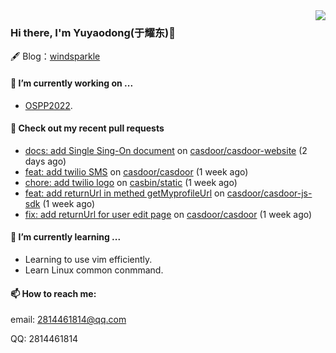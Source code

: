 <img align="right" src="https://github-readme-stats.vercel.app/api?username=leo220yuyaodog&show_icons=true&icon_color=805AD5&text_color=718096&bg_color=ffffff&hide_title=true" />

### Hi there, I'm Yuyaodong(于耀东)👋
🖋 Blog：[windsparkle](https://blog.windsparkle.top)
#### 🔭 I’m currently working on ...
- [OSPP2022](https://summer-ospp.ac.cn/).

#### 🔨 Check out my recent pull requests

- [docs: add Single Sing-On document](https://github.com/casdoor/casdoor-website/pull/356) on [casdoor/casdoor-website](https://github.com/casdoor/casdoor-website) (2 days ago)
- [feat: add twilio SMS](https://github.com/casdoor/casdoor/pull/1159) on [casdoor/casdoor](https://github.com/casdoor/casdoor) (1 week ago)
- [chore: add twilio logo](https://github.com/casbin/static/pull/60) on [casbin/static](https://github.com/casbin/static) (1 week ago)
- [feat: add returnUrl in methed getMyprofileUrl](https://github.com/casdoor/casdoor-js-sdk/pull/32) on [casdoor/casdoor-js-sdk](https://github.com/casdoor/casdoor-js-sdk) (1 week ago)
- [fix: add returnUrl for user edit page](https://github.com/casdoor/casdoor/pull/1152) on [casdoor/casdoor](https://github.com/casdoor/casdoor) (1 week ago)

#### 🌱 I’m currently learning ...
- Learning to use vim efficiently.
- Learn Linux common conmmand.

#### 📫 How to reach me:
email: 2814461814@qq.com

QQ: 2814461814
